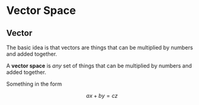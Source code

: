 # Vector Space

## Vector

The basic idea is that vectors are things that can be multiplied by numbers and added together.

A **vector space** is _any_ set of things that can be multiplied by numbers and added together.

Something in the form 

$$ a x + b y = c z$$


